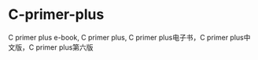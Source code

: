 # C-primer-plus
C primer plus e-book, C primer plus, C primer plus电子书，C primer plus中文版，C primer plus第六版
